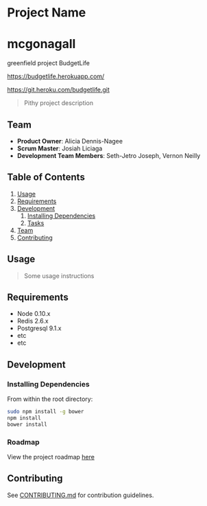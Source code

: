 # Project Name
# mcgonagall
greenfield project BudgetLife

https://budgetlife.herokuapp.com/

https://git.heroku.com/budgetlife.git

> Pithy project description

## Team

  - __Product Owner__: Alicia Dennis-Nagee
  - __Scrum Master__: Josiah Liciaga
  - __Development Team Members__: Seth-Jetro Joseph, Vernon Neilly

## Table of Contents

1. [Usage](#Usage)
1. [Requirements](#requirements)
1. [Development](#development)
    1. [Installing Dependencies](#installing-dependencies)
    1. [Tasks](#tasks)
1. [Team](#team)
1. [Contributing](#contributing)

## Usage

> Some usage instructions

## Requirements

- Node 0.10.x
- Redis 2.6.x
- Postgresql 9.1.x
- etc
- etc

## Development

### Installing Dependencies

From within the root directory:

```sh
sudo npm install -g bower
npm install
bower install
```

### Roadmap

View the project roadmap [here](LINK_TO_PROJECT_ISSUES)


## Contributing

See [CONTRIBUTING.md](CONTRIBUTING.md) for contribution guidelines.

